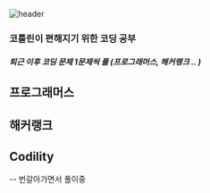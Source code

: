![header](https://capsule-render.vercel.app/api?type=wave&color=auto&height=300&section=header&text=KOTLIN%20STUDY&fontSize=90&animation=fadeIn&fontAlignY=38)

### 코틀린이 편해지기 위한 코딩 공부

##### 퇴근 이후 코딩 문제 1문제씩 풀 (프로그래머스, 해커랭크 .. ) 


## 프로그래머스 

## 해커랭크

## Codility 


-- 번갈아가면서 풀이중
